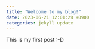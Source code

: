 ```yaml
---
title: "Welcome to my blog!"
date: 2023-06-21 12:01:28 +0900
categories: jekyll update
---
```


This is my first post :-D
